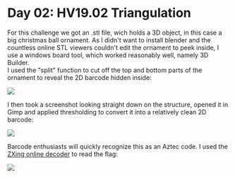# Day 02: HV19.02 Triangulation
For this challenge we got an .stl file, wich holds a 3D object, in this case a big christmas ball ornament. As I didn't want to install blender and the countless online STL viewers couldn't edit the ornament to peek inside, I use a windows board tool, which worked reasonably well, namely 3D Builder.  
I used the "split" function to cut off the top and bottom parts of the ornament to reveal the 2D barcode hidden inside:  

![](windows_3D_builder.png)  

I then took a screenshot looking straight down on the structure, opened it in Gimp and applied thresholding to convert it into a relatively clean 2D barcode:  

![](aztec.png)  

Barcode enthusiasts will quickly recognize this as an Aztec code. I used the [ZXing online decoder](https://zxing.org/w/decode.jspx) to read the flag:  

![](result.png)  
